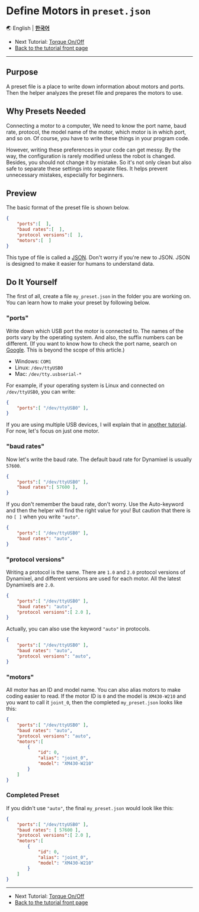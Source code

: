 
# Define Motors in `preset.json`

🌏
English |
[**한국어**](../ko/make_preset.md)

- Next Tutorial: [Torque On/Off](torque.md)
- [Back to the tutorial front page](TUTORIAL.md)

---

## Purpose

A preset file is a place to write down information about motors and ports. Then the helper analyzes the preset file and prepares the motors to use.

## Why Presets Needed

Connecting a motor to a computer, We need to know the port name, baud rate, protocol, the model name of the motor, which motor is in which port, and so on. Of course, you have to write these things in your program code.

However, writing these preferences in your code can get messy. By the way, the configuration is rarely modified unless the robot is changed. Besides, you should not change it by mistake. So it's not only clean but also safe to separate these settings into separate files. It helps prevent unnecessary mistakes, especially for beginners.

## Preview

The basic format of the preset file is shown below.

```json
{
    "ports":[  ],
    "baud rates":[  ],
    "protocol versions":[  ],
    "motors":[  ]
}
```

This type of file is called a [JSON](https://en.wikipedia.org/wiki/JSON). Don't worry if you're new to JSON. JSON is designed to make it easier for humans to understand data.

## Do It Yourself

The first of all, create a file `my_preset.json` in the folder you are working on. You can learn how to make your preset by following below.

### "ports"

Write down which USB port the motor is connected to. The names of the ports vary by the operating system. And also, the suffix numbers can be different. (If you want to know how to check the port name, search on [Google](https://www.google.com). This is beyond the scope of this article.)

- Windows: `COM1`
- Linux: `/dev/ttyUSB0`
- Mac: `/dev/tty.usbserial-*`

For example, if your operating system is Linux and connected on `/dev/ttyUSB0`, you can write:

```json
{
    "ports":[ "/dev/ttyUSB0" ],
}
```

If you are using multiple USB devices, I will explain that in [another tutorial](multiple_ports.md). For now, let's focus on just one motor.

### "baud rates"

Now let's write the baud rate. The default baud rate for Dynamixel is usually `57600`.

```json
{
    "ports":[ "/dev/ttyUSB0" ],
    "baud rates":[ 57600 ],
}
```

If you don't remember the baud rate, don't worry. Use the Auto-keyword and then the helper will find the right value for you! But caution that there is no `[ ]` when you write `"auto"`.

```json
{
    "ports":[ "/dev/ttyUSB0" ],
    "baud rates": "auto",
}
```

### "protocol versions"

Writing a protocol is the same. There are `1.0` and `2.0` protocol versions of Dynamixel, and different versions are used for each motor. All the latest Dynamixels are `2.0`.

```json
{
    "ports":[ "/dev/ttyUSB0" ],
    "baud rates": "auto",
    "protocol versions":[ 2.0 ],
}
```

Actually, you can also use the keyword `"auto"` in protocols.

```json
{
    "ports":[ "/dev/ttyUSB0" ],
    "baud rates": "auto",
    "protocol versions": "auto",
}
```

### "motors"

All motor has an ID and model name. You can also alias motors to make coding easier to read. If the motor ID is `0` and the model is `XM430-W210` and you want to call it `joint_0`, then the completed `my_preset.json` looks like this:

```json
{
    "ports":[ "/dev/ttyUSB0" ],
    "baud rates": "auto",
    "protocol versions": "auto",
    "motors":[
        {
            "id": 0,
            "alias": "joint_0",
            "model": "XM430-W210"
        }
    ]
}
```

### Completed Preset

If you didn't use `"auto"`, the final `my_preset.json` would look like this:

```json
{
    "ports":[ "/dev/ttyUSB0" ],
    "baud rates": [ 57600 ],
    "protocol versions":[ 2.0 ],
    "motors":[
        {
            "id": 0,
            "alias": "joint_0",
            "model": "XM430-W210"
        }
    ]
}
```

---

- Next Tutorial: [Torque On/Off](torque.md)
- [Back to the tutorial front page](TUTORIAL.md)